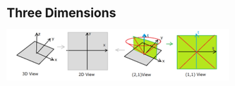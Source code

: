 # Three Dimensions

![GeoGebra Views](https://github.com/probaxeoxebra/probaMinkoski/blob/master/Interese/Images/GeoGebraViews/GeoGebra%20Views.png "Comparing 2D and 3D Views for Euclid and Minkowski")
